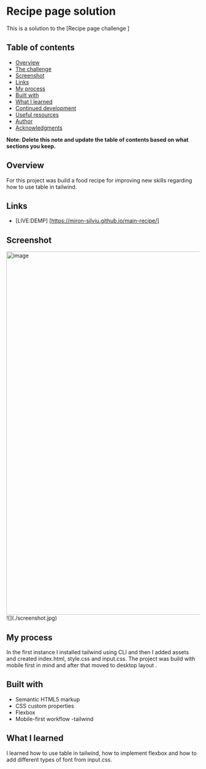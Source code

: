 # Recipe page solution

This is a solution to the [Recipe page challenge ]

## Table of contents

  - [Overview](#overview)
  - [The challenge](#the-challenge)
  - [Screenshot](#screenshot)
  - [Links](#links)
  - [My process](#my-process)
  - [Built with](#built-with)
  - [What I learned](#what-i-learned)
  - [Continued development](#continued-development)
  - [Useful resources](#useful-resources)
  - [Author](#author)
  - [Acknowledgments](#acknowledgments)

**Note: Delete this note and update the table of contents based on what sections you keep.**

## Overview

For this project was build a food recipe for improving new skills regarding how to use table in tailwind.

## Links
- [LIVE:DEMP] [https://miron-silviu.github.io/main-recipe/]

## Screenshot
<img width="946" alt="image" src="https://github.com/user-attachments/assets/8bcf18c3-0d43-4cef-b881-0dffc564dec7">
![](./screenshot.jpg)


## My process

In the first instance I installed tailwind using CLI and then I added assets and created index.html, style.css and input.css. The project was build with mobile first in mind and after that moved to desktop layout .

## Built with

- Semantic HTML5 markup
- CSS custom properties
- Flexbox
- Mobile-first workflow
  -tailwind

## What I learned

I learned how to use table in tailwind, how to implement flexbox and how to add different types of font from input.css.
